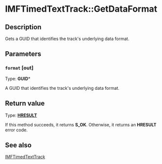 # IMFTimedTextTrack::GetDataFormat

## Description

Gets a GUID that identifies the track's underlying data format.

## Parameters

### `format` [out]

Type: **GUID***

A GUID that identifies the track's underlying data format.

## Return value

Type: **[HRESULT](https://learn.microsoft.com/windows/win32/com/structure-of-com-error-codes)**

If this method succeeds, it returns **S_OK**. Otherwise, it returns an **HRESULT** error code.

## See also

[IMFTimedTextTrack](https://learn.microsoft.com/windows/desktop/api/mfmediaengine/nn-mfmediaengine-imftimedtexttrack)